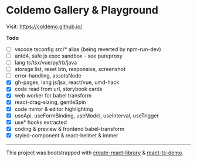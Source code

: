 # Coldemo Gallery & Playground

Visit: https://coldemo.github.io/

**Todo**

- [ ] vscode tsconfig src/\* alias (being reverted by npm-run-dev)
- [ ] antd4, safe js exec sandbox - see pureproxy
- [ ] lang ts/tsx/vue/py/rb/java
- [ ] storage list, reset btn, responsive, screenshot
- [ ] error-handling, assetsNode
- [x] gh-pages, lang js/jsx, react/vue, umd-hack
- [x] code read from url, storybook cards
- [x] web worker for babel transform
- [x] react-drag-sizing, gentleSpin
- [x] code mirror & editor highlighting
- [x] useApi, useFormBinding, useModel, useInterval, useTrigger
- [x] use\* hooks extracted
- [x] coding & preview & frontend babel-transform
- [x] styled-component & react-helmet & immer

---

This project was bootstrapped with [create-react-library](https://github.com/transitive-bullshit/create-react-library) & [react-ts-demo](https://github.com/fritx/react-ts-demo).

